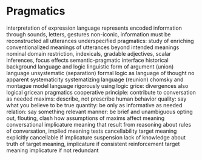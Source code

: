 # Pragmatics
interpretation of expression
	language represents encoded information through sounds, letters, gestures
		non-iconic, information must be reconstructed
all utterances underspecified
	pragmatics: study of enriching conventionalized meanings of utterances beyond intended meanings
		nominal domain restriction, indexicals, gradable adjectives, scalar inferences, focus effects
	semantic-pragmatic interface
historical background
	language and logic
		linguistic form of argument (union)
		language unsystematic (separation)
			formal logic as language of thought
			no apparent systematicity
		systematizing language (reunion)
			chomsky and montague model language rigorously using logic
			grice: divergences also logical
gricean pragmatics
	cooperative principle: contribute to conversation as needed
	maxims: describe, not prescribe human behavior
		quality: say what you believe to be true
		quantity: be only as informative as needed
		relation: say something relevant
		manner: be brief and unambiguous
	opting out, flouting, clash
	how assumptions of maxims affect meaning
conversational implicature
	meaning that result from reasoning about rules of conversation, implied meaning
	tests
		cancellability
			target meaning explicitly cancellable if implicature
		suspension
			lack of knowledge about truth of target meaning,  implicature if consistent
		reinforcement
			target meaning implicature if not redundant